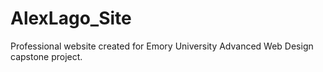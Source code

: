 # AlexLago_Site
Professional website created for Emory University Advanced Web Design capstone project.
